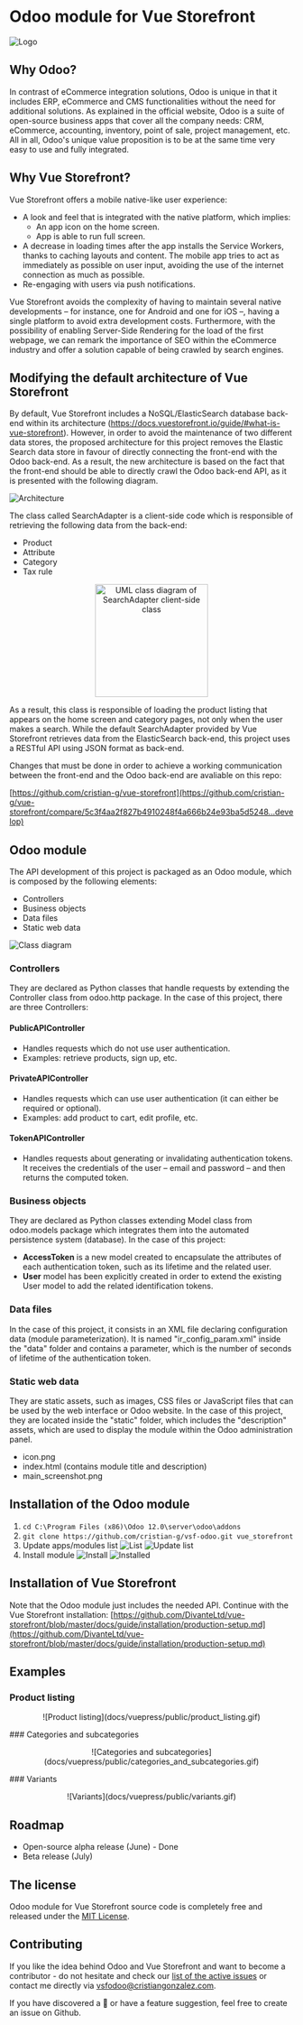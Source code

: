 # Odoo module for Vue Storefront
![Logo](docs/vuepress/public/logo.png)

## Why Odoo?
In contrast of eCommerce integration solutions, Odoo is unique in that it includes ERP, eCommerce and CMS functionalities without the need for additional solutions. As explained in the official website, Odoo is a suite of open-source business apps that cover all the company needs: CRM, eCommerce, accounting, inventory, point of sale, project management, etc. All in all, Odoo's unique value proposition is to be at the same time very easy to use and fully integrated.

## Why Vue Storefront?

Vue Storefront offers a mobile native-like user experience:

- A look and feel that is integrated with the native platform, which implies:
  - An app icon on the home screen.
  - App is able to run full screen.
- A decrease in loading times after the app installs the Service Workers, thanks to caching layouts and content. The mobile app tries to act as immediately as possible on user input, avoiding the use of the internet connection as much as possible.
- Re-engaging with users via push notifications.

Vue Storefront avoids the complexity of having to maintain several native developments – for instance, one for Android and one for iOS –, having a single platform to avoid extra development costs. Furthermore, with the possibility of enabling Server-Side Rendering for the load of the first webpage, we can remark the importance of SEO within the eCommerce industry and offer a solution capable of being crawled by search engines.

## Modifying the default architecture of Vue Storefront

By default, Vue Storefront includes a NoSQL/ElasticSearch database back-end within its architecture (https://docs.vuestorefront.io/guide/#what-is-vue-storefront). However, in order to avoid the maintenance of two different data stores, the proposed architecture for this project removes the Elastic Search data store in favour of directly connecting the front-end with the Odoo back-end. As a result, the new architecture is based on the fact that the front-end should be able to directly crawl the Odoo back-end API, as it is presented with the following diagram.

![Architecture](docs/vuepress/public/architecture.png)

The class called SearchAdapter is a client-side code which is responsible of retrieving the following data from the back-end:
-  Product
-  Attribute
-  Category
-  Tax rule

<p align="center">
  <img width="200" align="center" alt="UML class diagram of SearchAdapter client-side class" src="https://github.com/cristian-g/vsf-odoo/blob/master/docs/vuepress/public/search_adapter.png?raw=true">
</p>

As a result, this class is responsible of loading the product listing that appears on the home screen and category pages, not only when the user makes a search.
While the default SearchAdapter provided by Vue Storefront retrieves data from the ElasticSearch back-end, this project uses a RESTful API using JSON format as back-end. 

Changes that must be done in order to achieve a working communication between the front-end and the Odoo back-end are avaliable on this repo:

[https://github.com/cristian-g/vue-storefront](https://github.com/cristian-g/vue-storefront/compare/5c3f4aa2f827b4910248f4a666b24e93ba5d5248...develop)

## Odoo module

The API development of this project is packaged as an Odoo module, which is composed by the following elements:

- Controllers
- Business objects
- Data files
- Static web data

![Class diagram](docs/vuepress/public/class_diagram.png)

### Controllers

They are declared as Python classes that handle requests by extending the Controller class from odoo.http package. In the case of this project, there are three Controllers:

#### PublicAPIController

- Handles requests which do not use user authentication.
- Examples: retrieve products, sign up, etc.

#### PrivateAPIController

- Handles requests which can use user authentication (it can either be required or optional).
- Examples: add product to cart, edit profile, etc.

#### TokenAPIController

- Handles requests about generating or invalidating authentication tokens. It receives the credentials of the user – email and password – and then returns the computed token.

### Business objects

They are declared as Python classes extending Model class from odoo.models package which integrates them into the automated persistence system (database). In the case of this project:

- **AccessToken** is a new model created to encapsulate the attributes of each authentication token, such as its lifetime and the related user.
- **User** model has been explicitly created in order to extend the existing User model to add the related identification tokens.

### Data files

In the case of this project, it consists in an XML file declaring configuration data (module parameterization). It is named &quot;ir\_config\_param.xml&quot; inside the &quot;data&quot; folder and contains a parameter, which is the number of seconds of lifetime of the authentication token.

### Static web data

They are static assets, such as images, CSS files or JavaScript files that can be used by the web interface or Odoo website. In the case of this project, they are located inside the &quot;static&quot; folder, which includes the &quot;description&quot; assets, which are used to display the module within the Odoo administration panel.

- icon.png
- index.html (contains module title and description)
- main\_screenshot.png

## Installation of the Odoo module
1. `cd C:\Program Files (x86)\Odoo 12.0\server\odoo\addons`
2. `git clone https://github.com/cristian-g/vsf-odoo.git vue_storefront`
3. Update apps/modules list
![List](docs/vuepress/public/list.png)
![Update list](docs/vuepress/public/update_list.png)
4. Install module
![Install](docs/vuepress/public/install.png)
![Installed](docs/vuepress/public/installed.png)

## Installation of Vue Storefront
Note that the Odoo module just includes the needed API. Continue with the Vue Storefront installation:
[https://github.com/DivanteLtd/vue-storefront/blob/master/docs/guide/installation/production-setup.md](https://github.com/DivanteLtd/vue-storefront/blob/master/docs/guide/installation/production-setup.md)

## Examples
### Product listing
<p align="center">
![Product listing](docs/vuepress/public/product_listing.gif)
</p>
### Categories and subcategories
<p align="center">
![Categories and subcategories](docs/vuepress/public/categories_and_subcategories.gif)
</p>
### Variants
<p align="center">
![Variants](docs/vuepress/public/variants.gif)
</p>

## Roadmap

- Open-source alpha release (June) - Done
- Beta release (July)

## The license

Odoo module for Vue Storefront source code is completely free and released under the [MIT License](https://github.com/cristian-g/vsf-odoo/blob/master/LICENSE).

## Contributing

If you like the idea behind Odoo and Vue Storefront and want to become a contributor - do not hesitate and check our [list of the active issues](https://github.com/cristian-g/vsf-odoo/issues) or contact me directly via vsfodoo@cristiangonzalez.com.

If you have discovered a 🐜 or have a feature suggestion, feel free to create an issue on Github.
